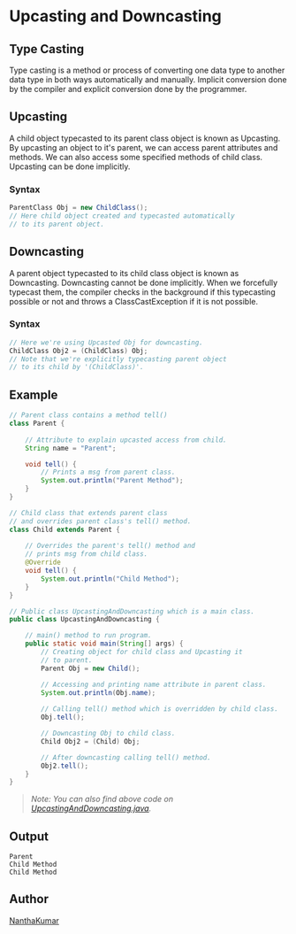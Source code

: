 # Upcasting and Downcasting


## Type Casting
Type casting is a method or process of converting one data type to another
data type in both ways automatically and manually. Implicit conversion done
by the compiler and explicit conversion done by the programmer.


## Upcasting
A child object typecasted to its parent class object is known as Upcasting.
By upcasting an object to it's parent, we can access parent attributes and
methods. We can also access some specified methods of child class. Upcasting
can be done implicitly.

### Syntax
```java
ParentClass Obj = new ChildClass();
// Here child object created and typecasted automatically 
// to its parent object.
```


## Downcasting
A parent object typecasted to its child class object is known as Downcasting.
Downcasting cannot be done implicitly. When we forcefully typecast them, the
compiler checks in the background if this typecasting possible or not and
throws a ClassCastException if it is not possible.

### Syntax
```java
// Here we're using Upcasted Obj for downcasting.
ChildClass Obj2 = (ChildClass) Obj;
// Note that we're explicitly typecasting parent object
// to its child by '(ChildClass)'.
```


## Example
```java
// Parent class contains a method tell()
class Parent {
    
    // Attribute to explain upcasted access from child.
    String name = "Parent";

    void tell() {
        // Prints a msg from parent class.
        System.out.println("Parent Method");
    }
}

// Child class that extends parent class 
// and overrides parent class's tell() method.
class Child extends Parent {
    
    // Overrides the parent's tell() method and
    // prints msg from child class.
    @Override
    void tell() {
        System.out.println("Child Method");
    }
} 

// Public class UpcastingAndDowncasting which is a main class.
public class UpcastingAndDowncasting {

    // main() method to run program.
    public static void main(String[] args) {
        // Creating object for child class and Upcasting it 
        // to parent.
        Parent Obj = new Child();

        // Accessing and printing name attribute in parent class.
        System.out.println(Obj.name);
        
        // Calling tell() method which is overridden by child class.
        Obj.tell();

        // Downcasting Obj to child class.
        Child Obj2 = (Child) Obj;

        // After downcasting calling tell() method.
        Obj2.tell();
    }
}
```
> *Note: You can also find above code on [UpcastingAndDowncasting.java](UpcastingAndDowncasting.java).*


## Output
```
Parent
Child Method
Child Method
```


## Author
[NanthaKumar](https://github.com/nknantha "NanthaKumar's Profile")
